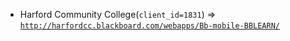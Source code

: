  - Harford Community College(`client_id=1831`) => [`http://harfordcc.blackboard.com/webapps/Bb-mobile-BBLEARN/`](http://harfordcc.blackboard.com/webapps/Bb-mobile-BBLEARN/)
